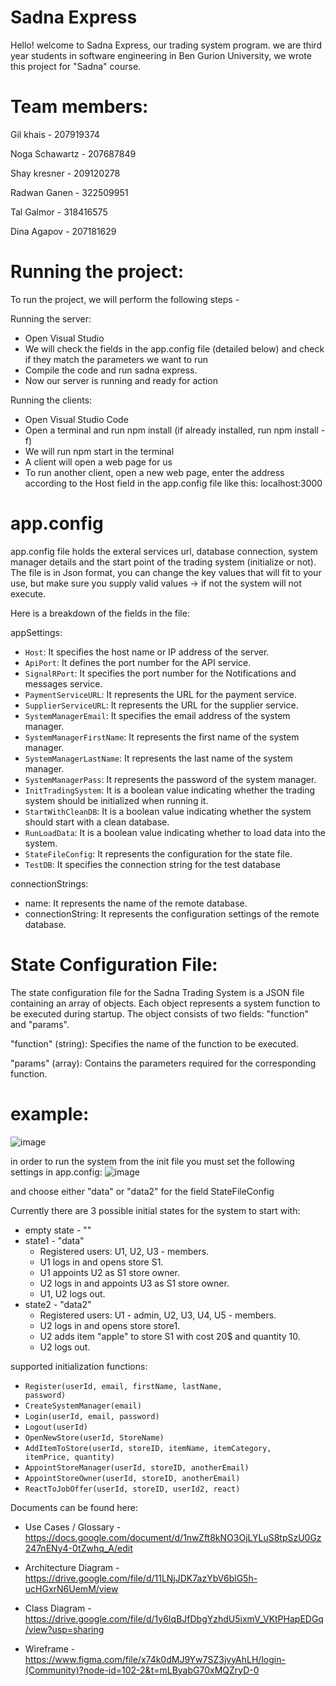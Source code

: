 # Sadna Express

Hello! welcome to Sadna Express, our trading system program.
we are third year students in software engineering in Ben Gurion University, we wrote this project for "Sadna" course.

# Team members:

Gil khais - 207919374

Noga Schawartz - 207687849

Shay kresner - 209120278

Radwan Ganen - 322509951

Tal Galmor - 318416575

Dina Agapov - 207181629

# Running the project:
To run the project, we will perform the following steps -

Running the server:
- Open Visual Studio
- We will check the fields in the app.config file (detailed below) and check if they match the parameters we want to run
- Compile the code and run sadna express.
- Now our server is running and ready for action

Running the clients:
- Open Visual Studio Code
- Open a terminal and run npm install (if already installed, run npm install -f)
- We will run npm start in the terminal
- A client will open a web page for us
- To run another client, open a new web page, enter the address according to the Host field in the app.config file like this: localhost:3000

# app.config
 
app.config file holds the exteral services url, database connection, system manager details and the start point of the trading system (initialize or not). 
The file is in Json format,  you can change the key values that will fit to your use, but make sure you supply valid values -> if not the system will not execute.

Here is a breakdown of the fields in the file:

appSettings:
* <code>Host</code>: It specifies the host name or IP address of the server.
* <code>ApiPort</code>: It defines the port number for the API service.
* <code>SignalRPort</code>: It specifies the port number for the Notifications and messages service. 
* <code>PaymentServiceURL</code>: It represents the URL for the payment service.
* <code>SupplierServiceURL</code>: It represents the URL for the supplier service.
* <code>SystemManagerEmail</code>: It specifies the email address of the system manager.
* <code>SystemManagerFirstName</code>: It represents the first name of the system manager.
* <code>SystemManagerLastName</code>: It represents the last name of the system manager.
* <code>SystemManagerPass</code>: It represents the password of the system manager.
* <code>InitTradingSystem</code>: It is a boolean value indicating whether the trading system should be initialized when running it.
* <code>StartWithCleanDB</code>: It is a boolean value indicating whether the system should start with a clean database.
* <code>RunLoadData</code>: It is a boolean value indicating whether to load data into the system.
* <code>StateFileConfig</code>: It represents the configuration for the state file.
* <code>TestDB</code>: It specifies the connection string for the test database

connectionStrings:
* name: It represents the name of the remote database.
* connectionString: It represents the configuration settings of the remote database.

# State Configuration File:

The state configuration file for the Sadna Trading System is a JSON file containing an array of objects. Each object represents a system function to be executed during startup. The object consists of two fields: "function" and "params".

"function" (string): Specifies the name of the function to be executed.

"params" (array): Contains the parameters required for the corresponding function.

# example:
![image](https://github.com/Gil4390/Sadna/assets/76035272/75c7dc29-a937-4f2d-b57b-6fd3905e5bf0)

in order to run the system from the init file you must set the following settings in app.config:
![image](https://github.com/Gil4390/Sadna/assets/80397780/c92c9455-2628-46d2-a870-c274e810499c)

and choose either "data" or "data2" for the field StateFileConfig

Currently there are 3 possible initial states for the system to start with:
<ul>
  <li> empty state  - ""</li>
  <li> state1  - "data"
    <ul> 
      <li> Registered users: U1, U2, U3 - members. </li>
      <li> U1 logs in and opens store S1. </li>
      <li> U1 appoints U2 as S1 store owner. </li>
      <li> U2 logs in and appoints U3 as S1 store owner. </li>
      <li> U1, U2 logs out. </li>
    </ul>
  </li>
    <li> state2 - "data2"
    <ul> 
      <li> Registered users: U1 - admin, U2, U3, U4, U5 - members. </li>
      <li> U2 logs in and opens store store1. </li>
      <li> U2 adds item "apple" to store S1 with cost 20$ and quantity 10. </li>
      <li> U2 logs out. </li>
    </ul>
  </li>
</ul>

supported initialization functions: 
- <code>Register(userId, email, firstName, lastName, password)</code>
- <code>CreateSystemManager(email)</code>
- <code>Login(userId, email, password)</code>
- <code>Logout(userId)</code>
- <code>OpenNewStore(userId, StoreName)</code>
- <code>AddItemToStore(userId, storeID, itemName, itemCategory, itemPrice, quantity)</code>
- <code>AppointStoreManager(userId, storeID, anotherEmail)</code>
- <code>AppointStoreOwner(userId, storeID, anotherEmail)</code>
- <code>ReactToJobOffer(userId, storeID, userId2, react)</code>


Documents can be found here:
- Use Cases / Glossary - https://docs.google.com/document/d/1nwZft8kNO3OjLYLuS8tpSzU0Gz247nENy4-0tZwhq_A/edit

- Architecture Diagram - https://drive.google.com/file/d/11LNjJDK7azYbV6blG5h-ucHGxrN6UemM/view

- Class Diagram - https://drive.google.com/file/d/1y6IqBJfDbgYzhdU5ixmV_VKtPHapEDGq/view?usp=sharing

- Wireframe - https://www.figma.com/file/x74k0dMJ9Yw7SZ3jvyAhLH/login-(Community)?node-id=102-2&t=mLByabG70xMQZryD-0
